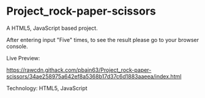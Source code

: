 # Project_rock-paper-scissors
A HTML5, JavaScript based project. 

After entering input "Five" times, to see the result please go to your browser console. 

Live Preview:

https://rawcdn.githack.com/pbain63/Project_rock-paper-scissors/34ae258975a642ef8a5368b17d37c6d1883aaeea/index.html



Technology: HTML5, JavaScript 
